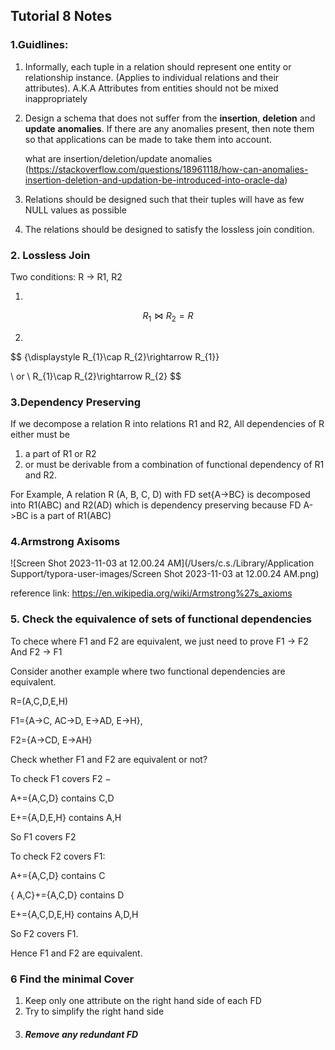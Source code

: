 ## Tutorial 8 Notes

### 1.Guidlines:

1. Informally, each tuple in a relation should represent one entity or relationship instance. (Applies to individual relations and their attributes).  A.K.A Attributes from entities should not be mixed inappropriately

2. Design a schema that does not suffer from the **insertion**, **deletion** and **update** **anomalies**. If there are any anomalies present, then note them so that applications can be made to take them into account.

   what are insertion/deletion/update anomalies (https://stackoverflow.com/questions/18961118/how-can-anomalies-insertion-deletion-and-updation-be-introduced-into-oracle-da)

3. Relations should be designed such that their tuples will have as few NULL values as possible

4. The relations should be designed to satisfy the lossless join condition.





### 2. Lossless Join

Two conditions:  R -> R1, R2	

1. 

$$
\displaystyle R_{1}\bowtie R_{2}=R
$$

2. 

$$
{\displaystyle R_{1}\cap R_{2}\rightarrow R_{1}}

\\
or
\\
R_{1}\cap R_{2}\rightarrow R_{2}
$$

### 3.Dependency Preserving

If we decompose a relation R into relations R1 and R2, All dependencies of R either must be 

1. a part of R1 or R2 
2. or must be derivable from a combination of functional dependency of R1 and R2. 

For Example, A relation R (A, B, C, D) with FD set{A->BC} is decomposed into R1(ABC) and R2(AD) which is dependency preserving because FD A->BC is a part of R1(ABC)



### 4.Armstrong Axisoms

![Screen Shot 2023-11-03 at 12.00.24 AM](/Users/c.s./Library/Application Support/typora-user-images/Screen Shot 2023-11-03 at 12.00.24 AM.png)

reference link: https://en.wikipedia.org/wiki/Armstrong%27s_axioms



### 5. Check the equivalence of sets of functional dependencies

To chece where F1 and F2 are equivalent, we just need to prove F1 -> F2 And F2 -> F1



Consider another example where two functional dependencies are equivalent.

R=(A,C,D,E,H)

F1={A->C, AC->D, E->AD, E->H},

F2={A->CD, E->AH}



Check whether F1 and F2 are equivalent or not?

To check F1 covers F2 −

A+={A,C,D} contains C,D

E+={A,D,E,H} contains A,H

So F1 covers F2

To check F2 covers F1:

A+={A,C,D} contains C

{ A,C}+={A,C,D} contains D

E+={A,C,D,E,H} contains A,D,H

So F2 covers F1.

Hence F1 and F2 are equivalent.



### 6 Find the minimal Cover

1. Keep only one attribute on the right hand side of each FD
2. Try to simplify the right hand side
3. ##### Remove any redundant FD 